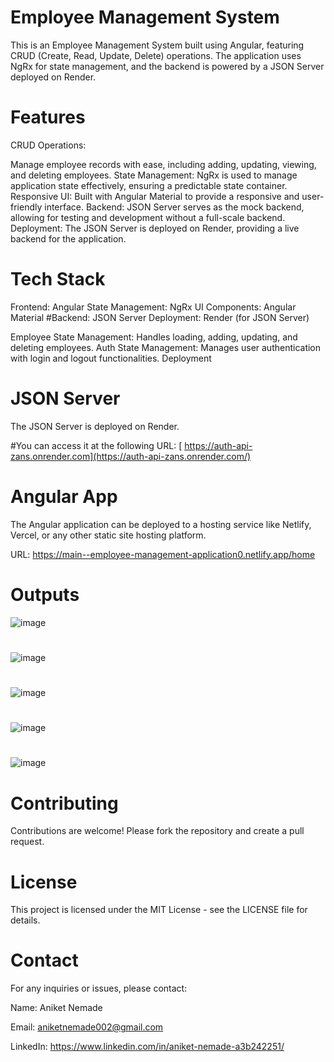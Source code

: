 
 # Employee Management System 





This is an Employee Management System built using Angular, featuring CRUD (Create, Read, Update, Delete) operations. 
The application uses NgRx for state management, and the backend is powered by a JSON Server deployed on Render.

# Features





CRUD Operations:

 Manage employee records with ease, including adding, updating, viewing, and deleting employees.
State Management: NgRx is used to manage application state effectively, ensuring a predictable state container.
Responsive UI: Built with Angular Material to provide a responsive and user-friendly interface.
Backend: JSON Server serves as the mock backend, allowing for testing and development without a full-scale backend.
Deployment: The JSON Server is deployed on Render, providing a live backend for the application.





# Tech Stack
Frontend: Angular
State Management: NgRx
UI Components: Angular Material
#Backend: JSON Server
Deployment: Render (for JSON Server)







Employee State Management: Handles loading, adding, updating, and deleting employees.
Auth State Management: Manages user authentication with login and logout functionalities.
Deployment


# JSON Server
The JSON Server is deployed on Render. 





#You can access it at the following URL:
[ https://auth-api-zans.onrender.com](https://auth-api-zans.onrender.com/)






# Angular App
The Angular application can be deployed to a hosting service like Netlify, Vercel, or any other static site hosting platform.

URL: https://main--employee-management-application0.netlify.app/home

# Outputs
![image](https://github.com/user-attachments/assets/179ad52b-d76e-4692-9c94-e65b2ee65d9d)
#
![image](https://github.com/user-attachments/assets/159628c4-317b-478f-afac-9c0bb2fd8047)

#
![image](https://github.com/user-attachments/assets/9f69c5a4-34ae-4f58-bae5-a584b4c86a3b)

#

![image](https://github.com/user-attachments/assets/d923ddf4-ecf3-414f-ae30-66efc6a11b57)
#
![image](https://github.com/user-attachments/assets/769465f7-5dc8-4695-9c51-36ff1b8cbde1)






# Contributing
Contributions are welcome! Please fork the repository and create a pull request.

# License


This project is licensed under the MIT License - see the LICENSE file for details.




# Contact
For any inquiries or issues, please contact:





Name: Aniket Nemade





Email: aniketnemade002@gmail.com

LinkedIn: https://www.linkedin.com/in/aniket-nemade-a3b242251/


